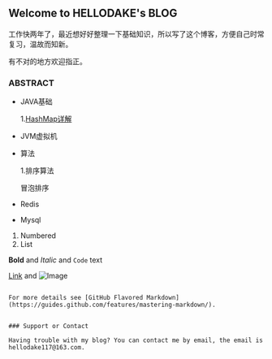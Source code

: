 ## Welcome to HELLODAKE's BLOG

工作快两年了，最近想好好整理一下基础知识，所以写了这个博客，方便自己时常复习，温故而知新。

有不对的地方欢迎指正。

### ABSTRACT


- JAVA基础
  
  1.[HashMap详解](https://github.com/hello-dake/hello-dake.github.io/blob/master/docs/HashMap%E8%AF%A6%E8%A7%A3.md)


- JVM虚拟机


- 算法
  
  1.排序算法 
  
  冒泡排序
  


- Redis


- Mysql

1. Numbered
2. List

**Bold** and _Italic_ and `Code` text

[Link](url) and ![Image](src)
```

For more details see [GitHub Flavored Markdown](https://guides.github.com/features/mastering-markdown/).


### Support or Contact

Having trouble with my blog? You can contact me by email, the email is hellodake117@163.com.
